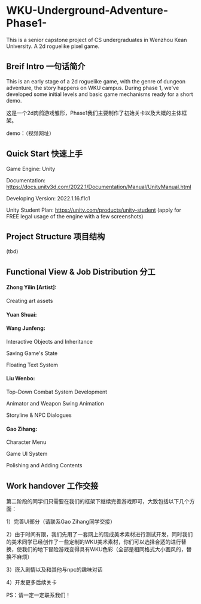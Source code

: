 # WKU-Underground-Adventure-Phase1-
This is a senior capstone project of CS undergraduates in Wenzhou Kean University. A 2d roguelike pixel game.

## Breif Intro 一句话简介
This is an early stage of a 2d roguelike game, with the genre of dungeon adventure, the story happens on WKU campus. During phase 1, we've developed some initial levels and basic game mechanisms ready for a short demo.

这是一个2d肉鸽游戏雏形，Phase1我们主要制作了初始关卡以及大概的主体框架。

demo：（视频网址）

## Quick Start 快速上手
Game Engine: Unity

Documentation: https://docs.unity3d.com/2022.1/Documentation/Manual/UnityManual.html

Developing Version: 2022.1.16.f1c1

Unity Student Plan: https://unity.com/products/unity-student (apply for FREE legal usage of the engine with a few screenshots)

## Project Structure 项目结构
(tbd)

## Functional View & Job Distribution 分工

#### Zhong Yilin [Artist]: 

Creating art assets

#### Yuan Shuai:


#### Wang Junfeng:
Interactive Objects and Inheritance

Saving Game's State

Floating Text System

#### Liu Wenbo:
Top-Down Combat System Development

Animator and Weapon Swing Animation

Storyline & NPC Dialogues

#### Gao Zihang:
Character Menu

Game UI System

Polishing and Adding Contents

## Work handover 工作交接
第二阶段的同学们只需要在我们的框架下继续完善游戏即可，大致包括以下几个方面：

1）完善UI部分（请联系Gao Zihang同学交接）

2）由于时间有限，我们先用了一套网上的现成美术素材进行测试开发，同时我们的美术同学已经创作了一些定制的WKU美术素材，你们可以选择合适的进行替换，使我们的地下冒险游戏变得具有WKU色彩（全部是相同格式大小画风的，替换不麻烦）

3）嵌入剧情以及和其他与npc的趣味对话

4）开发更多后续关卡

PS：请一定一定联系我们！

